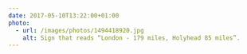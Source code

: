 ```yaml
---
date: 2017-05-10T13:22:00+01:00
photo:
  - url: /images/photos/1494418920.jpg
    alt: Sign that reads “London - 179 miles, Holyhead 85 miles”.
---
```

